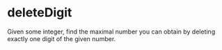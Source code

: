 # deleteDigit
Given some integer, find the maximal number you can obtain by deleting exactly one digit of the given number.
